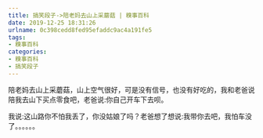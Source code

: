 ```yaml
---
title: 搞笑段子->陪老妈去山上采蘑菇 | 糗事百科
date: 2019-12-25 18:31:26
urlname: 0c398cedd8fed95efaddc9ac4a191fe5
tags: 
- 糗事百科
categories:
- 糗事百科
- 搞笑段子
---
```

陪老妈去山上采蘑菇，山上空气很好，可是没有信号，也没有好吃的，我和老爸说陪我去山下买点零食吧，老爸说:你自己开车下去呗。

我说:这山路你不怕我丢了，你没姑娘了吗？老爸想了想说:我带你去吧，我怕车没了。。。。。。



